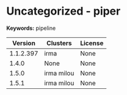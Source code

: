# Uncategorized - piper



**Keywords:** pipeline



| Version | Clusters | License |
| ------- | -------- | ------- |
| 1.1.2.397 | irma | None |
| 1.4.0 | None | None |
| 1.5.0 | irma milou | None |
| 1.5.1 | irma milou | None |
